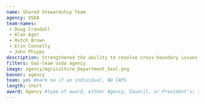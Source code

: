 ```yaml
---
name: Shared Stewardship Team
agency: USDA
team-names:
 - Doug Crandall
 - Alan Ager
 - Hutch Brown
 - Erin Connelly
 - John Phipps
description: Strengthened the ability to resolve cross-boundary issues of wildfire risk and watershed health by engaging stakeholders and managing risk at larger scales than ever before. This work marks an increase in the Forest Service’s analytical capacity and creates opportunities for enhanced data-supported decision making to combat growing risks.
filters: GoG-team usda agency
image: agency/Agriculture_Department_Seal.png
banner: agency
team: yes #mark no if an individual, NO CAPS
length: short
award: Agency #type of award, either Agency, Council, or President's; this is case sensitive so make sure to match the options listed exactly. This section generates the format of the card
---
```

